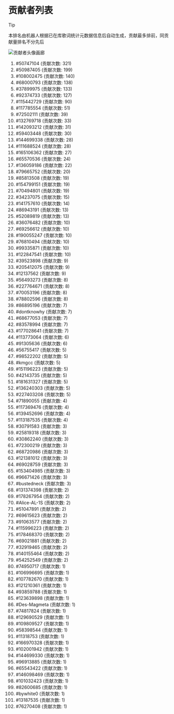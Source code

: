 # 贡献者列表

> [!TIP]
> 本排名由机器人根据已在库歌词统计元数据信息后自动生成，贡献最多排前，同贡献量排名不分先后

![贡献者头像画廊](./CONTRIBUTORS.svg)

1. #50747104 (贡献次数: 321)
2. #50987405 (贡献次数: 199)
3. #108002475 (贡献次数: 140)
4. #68000793 (贡献次数: 138)
5. #37899975 (贡献次数: 133)
6. #92374733 (贡献次数: 127)
7. #115442729 (贡献次数: 90)
8. #117785554 (贡献次数: 51)
9. #72502111 (贡献次数: 39)
10. #132769718 (贡献次数: 33)
11. #142093212 (贡献次数: 31)
12. #59403448 (贡献次数: 30)
13. #144699338 (贡献次数: 28)
14. #111688524 (贡献次数: 28)
15. #165106362 (贡献次数: 27)
16. #65570536 (贡献次数: 24)
17. #136059186 (贡献次数: 22)
18. #79665752 (贡献次数: 20)
19. #85813508 (贡献次数: 19)
20. #154799151 (贡献次数: 19)
21. #70494801 (贡献次数: 19)
22. #34237075 (贡献次数: 15)
23. #141757610 (贡献次数: 14)
24. #86943191 (贡献次数: 13)
25. #52089819 (贡献次数: 13)
26. #36076482 (贡献次数: 10)
27. #69256612 (贡献次数: 10)
28. #190055247 (贡献次数: 10)
29. #76810494 (贡献次数: 10)
30. #99335871 (贡献次数: 10)
31. #122847541 (贡献次数: 10)
32. #39523898 (贡献次数: 9)
33. #205412075 (贡献次数: 9)
34. #12137562 (贡献次数: 9)
35. #56493273 (贡献次数: 8)
36. #227764671 (贡献次数: 8)
37. #70053196 (贡献次数: 8)
38. #78802596 (贡献次数: 8)
39. #86895196 (贡献次数: 7)
40. #dontknowhy (贡献次数: 7)
41. #68677053 (贡献次数: 7)
42. #83578994 (贡献次数: 7)
43. #177028641 (贡献次数: 7)
44. #113773064 (贡献次数: 6)
45. #91305636 (贡献次数: 6)
46. #56755417 (贡献次数: 5)
47. #98522202 (贡献次数: 5)
48. #kmgcc (贡献次数: 5)
49. #151196223 (贡献次数: 5)
50. #42143735 (贡献次数: 5)
51. #181631327 (贡献次数: 5)
52. #136240303 (贡献次数: 5)
53. #227403208 (贡献次数: 5)
54. #71890055 (贡献次数: 4)
55. #117369476 (贡献次数: 4)
56. #139452696 (贡献次数: 4)
57. #113187535 (贡献次数: 4)
58. #30791583 (贡献次数: 3)
59. #25819318 (贡献次数: 3)
60. #30862240 (贡献次数: 3)
61. #72300219 (贡献次数: 3)
62. #68720986 (贡献次数: 3)
63. #121381012 (贡献次数: 3)
64. #69028759 (贡献次数: 3)
65. #153404985 (贡献次数: 3)
66. #96671426 (贡献次数: 3)
67. #bustedneck (贡献次数: 3)
68. #131374398 (贡献次数: 2)
69. #178267954 (贡献次数: 2)
70. #Alice-AL-1S (贡献次数: 2)
71. #51047891 (贡献次数: 2)
72. #69615623 (贡献次数: 2)
73. #91063577 (贡献次数: 2)
74. #115996223 (贡献次数: 2)
75. #178468370 (贡献次数: 2)
76. #69021881 (贡献次数: 2)
77. #32919465 (贡献次数: 2)
78. #140155464 (贡献次数: 2)
79. #54252549 (贡献次数: 2)
80. #74950717 (贡献次数: 1)
81. #106996695 (贡献次数: 1)
82. #107782670 (贡献次数: 1)
83. #121210361 (贡献次数: 1)
84. #93859788 (贡献次数: 1)
85. #123639898 (贡献次数: 1)
86. #Des-Magmeta (贡献次数: 1)
87. #74817824 (贡献次数: 1)
88. #129690529 (贡献次数: 1)
89. #109809527 (贡献次数: 1)
90. #58398544 (贡献次数: 1)
91. #11318753 (贡献次数: 1)
92. #166970328 (贡献次数: 1)
93. #102001942 (贡献次数: 1)
94. #144699330 (贡献次数: 1)
95. #96913885 (贡献次数: 1)
96. #65543422 (贡献次数: 1)
97. #146098469 (贡献次数: 1)
98. #101032423 (贡献次数: 1)
99. #82600685 (贡献次数: 1)
100. #bywhite0 (贡献次数: 1)
101. #13187535 (贡献次数: 1)
102. #76270408 (贡献次数: 1)
